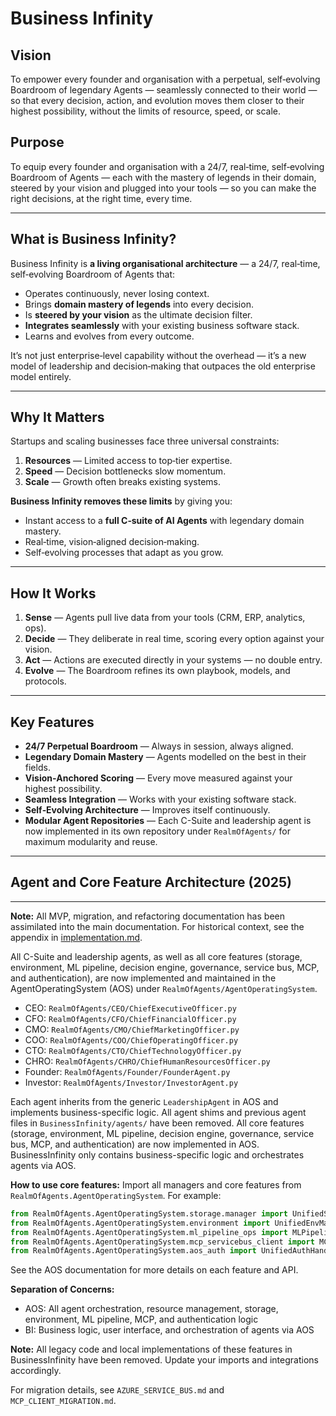 # Business Infinity

## Vision
To empower every founder and organisation with a perpetual, self‑evolving Boardroom of legendary Agents — seamlessly connected to their world — so that every decision, action, and evolution moves them closer to their highest possibility, without the limits of resource, speed, or scale.

## Purpose
To equip every founder and organisation with a 24/7, real‑time, self‑evolving Boardroom of Agents — each with the mastery of legends in their domain, steered by your vision and plugged into your tools — so you can make the right decisions, at the right time, every time.

---

## What is Business Infinity?
Business Infinity is **a living organisational architecture** — a 24/7, real‑time, self‑evolving Boardroom of Agents that:
- Operates continuously, never losing context.
- Brings **domain mastery of legends** into every decision.
- Is **steered by your vision** as the ultimate decision filter.
- **Integrates seamlessly** with your existing business software stack.
- Learns and evolves from every outcome.

It’s not just enterprise‑level capability without the overhead — it’s a new model of leadership and decision‑making that outpaces the old enterprise model entirely.

---

## Why It Matters
Startups and scaling businesses face three universal constraints:
1. **Resources** — Limited access to top‑tier expertise.
2. **Speed** — Decision bottlenecks slow momentum.
3. **Scale** — Growth often breaks existing systems.

**Business Infinity removes these limits** by giving you:
- Instant access to a **full C‑suite of AI Agents** with legendary domain mastery.
- Real‑time, vision‑aligned decision‑making.
- Self‑evolving processes that adapt as you grow.

---

## How It Works
1. **Sense** — Agents pull live data from your tools (CRM, ERP, analytics, ops).
2. **Decide** — They deliberate in real time, scoring every option against your vision.
3. **Act** — Actions are executed directly in your systems — no double entry.
4. **Evolve** — The Boardroom refines its own playbook, models, and protocols.

---


## Key Features
- **24/7 Perpetual Boardroom** — Always in session, always aligned.
- **Legendary Domain Mastery** — Agents modelled on the best in their fields.
- **Vision‑Anchored Scoring** — Every move measured against your highest possibility.
- **Seamless Integration** — Works with your existing software stack.
- **Self‑Evolving Architecture** — Improves itself continuously.
- **Modular Agent Repositories** — Each C-Suite and leadership agent is now implemented in its own repository under `RealmOfAgents/` for maximum modularity and reuse.

---


## Agent and Core Feature Architecture (2025)

---
**Note:** All MVP, migration, and refactoring documentation has been assimilated into the main documentation. For historical context, see the appendix in [implementation.md](docs/implementation/implementation.md).

All C-Suite and leadership agents, as well as all core features (storage, environment, ML pipeline, decision engine, governance, service bus, MCP, and authentication), are now implemented and maintained in the AgentOperatingSystem (AOS) under `RealmOfAgents/AgentOperatingSystem`.

- CEO: `RealmOfAgents/CEO/ChiefExecutiveOfficer.py`
- CFO: `RealmOfAgents/CFO/ChiefFinancialOfficer.py`
- CMO: `RealmOfAgents/CMO/ChiefMarketingOfficer.py`
- COO: `RealmOfAgents/COO/ChiefOperatingOfficer.py`
- CTO: `RealmOfAgents/CTO/ChiefTechnologyOfficer.py`
- CHRO: `RealmOfAgents/CHRO/ChiefHumanResourcesOfficer.py`
- Founder: `RealmOfAgents/Founder/FounderAgent.py`
- Investor: `RealmOfAgents/Investor/InvestorAgent.py`

Each agent inherits from the generic `LeadershipAgent` in AOS and implements business-specific logic. All agent shims and previous agent files in `BusinessInfinity/agents/` have been removed. All core features (storage, environment, ML pipeline, decision engine, governance, service bus, MCP, and authentication) are now implemented in AOS. BusinessInfinity only contains business-specific logic and orchestrates agents via AOS.

**How to use core features:**
Import all managers and core features from `RealmOfAgents.AgentOperatingSystem`. For example:
```python
from RealmOfAgents.AgentOperatingSystem.storage.manager import UnifiedStorageManager
from RealmOfAgents.AgentOperatingSystem.environment import UnifiedEnvManager
from RealmOfAgents.AgentOperatingSystem.ml_pipeline_ops import MLPipelineManager
from RealmOfAgents.AgentOperatingSystem.mcp_servicebus_client import MCPServiceBusClient
from RealmOfAgents.AgentOperatingSystem.aos_auth import UnifiedAuthHandler
```

See the AOS documentation for more details on each feature and API.

**Separation of Concerns:**
- AOS: All agent orchestration, resource management, storage, environment, ML pipeline, MCP, and authentication logic
- BI: Business logic, user interface, and orchestration of agents via AOS

**Note:** All legacy code and local implementations of these features in BusinessInfinity have been removed. Update your imports and integrations accordingly.

For migration details, see `AZURE_SERVICE_BUS.md` and `MCP_CLIENT_MIGRATION.md`.